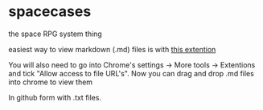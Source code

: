 spacecases
==========
the space RPG system thing

easiest way to view markdown (.md) files is with [this extention](https://chrome.google.com/webstore/detail/markdown-preview/jmchmkecamhbiokiopfpnfgbidieafmd?hl=en)

You will also need to go into Chrome's settings -> More tools -> Extentions
and tick "Allow access to file URL's".
Now you can drag and drop .md files into chrome to view them

In github form with .txt files.
